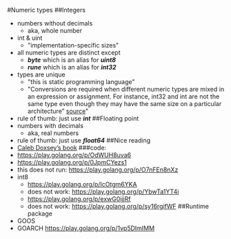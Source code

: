 #Numeric types
##Integers
- numbers without decimals
  - aka, whole number
- int & uint
  - "implementation-specific sizes"
- all numeric types are distinct except 
  - ***byte*** which is an alias for ***uint8***
  - ***rune*** which is an alias for ***int32***
- types are unique
  - "this is static programming language"
  - "Conversions are required when different numeric types are mixed in an expression or assignment. For instance, int32 and int are not the same type even though they may have the same size on a particular architecture” [source](https://golang.org/ref/spec#Numeric_types)"
- rule of thumb: just use ***int***
##Floating point
- numbers with decimals
  - aka, real numbers
- rule of thumb: just use ***float64*** 
##Nice reading
 - [Caleb Doxsey’s book](https://www.golang-book.com/books/intro/3)
###code:
- https://play.golang.org/p/OdWUH8uva6
- https://play.golang.org/p/0JpmCYezs1 
- this does not run: https://play.golang.org/p/O7nFEn8nXz 
- int8
  - https://play.golang.org/p/IcOtgm6YKA 
  - does not work: https://play.golang.org/p/YbwTa1YT4i 
  - https://play.golang.org/p/exwG0ijjRf 
  - does not work: https://play.golang.org/p/sy16rgifWF 
##Runtime package
- GOOS
- GOARCH
https://play.golang.org/p/1vp5DImIMM 